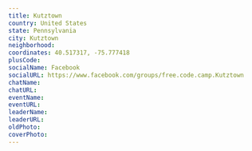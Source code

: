 ```yaml
---
title: Kutztown
country: United States
state: Pennsylvania
city: Kutztown
neighborhood: 
coordinates: 40.517317, -75.777418
plusCode:
socialName: Facebook
socialURL: https://www.facebook.com/groups/free.code.camp.Kutztown
chatName:
chatURL:
eventName:
eventURL:
leaderName:
leaderURL:
oldPhoto: 
coverPhoto:
---
```

